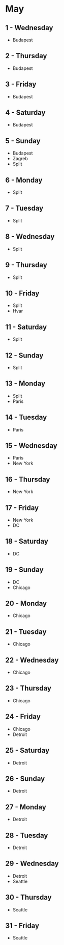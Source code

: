 # May

## 1 - Wednesday
  - Budapest

## 2 - Thursday
  - Budapest

## 3 - Friday
  - Budapest

## 4 - Saturday
  - Budapest

## 5 - Sunday
  - Budapest
  - Zagreb
  - Split

## 6 - Monday
  - Split

## 7 - Tuesday
  - Split

## 8 - Wednesday
  - Split

## 9 - Thursday
  - Split

## 10 - Friday
  - Split
  - Hvar

## 11 - Saturday
  - Split

## 12 - Sunday
  - Split

## 13 - Monday
  - Split
  - Paris

## 14 - Tuesday
  - Paris

## 15 - Wednesday
  - Paris
  - New York

## 16 - Thursday
  - New York

## 17 - Friday
  - New York
  - DC

## 18 - Saturday
  - DC

## 19 - Sunday
  - DC
  - Chicago

## 20 - Monday
  - Chicago

## 21 - Tuesday
  - Chicago

## 22 - Wednesday
  - Chicago

## 23 - Thursday
  - Chicago

## 24 - Friday
  - Chicago
  - Detroit

## 25 - Saturday
  - Detroit

## 26 - Sunday
  - Detroit

## 27 - Monday
  - Detroit

## 28 - Tuesday
  - Detroit

## 29 - Wednesday
  - Detroit
  - Seattle

## 30 - Thursday
  - Seattle

## 31 - Friday
  - Seattle
